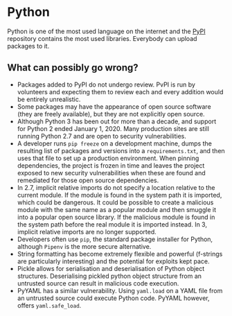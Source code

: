 # Python

Python is one of the most used language on the internet and the [PyPI](https://pypi.org/) repository contains the most used libraries. Everybody can upload packages to it. 

## What can possibly go wrong?

* Packages added to PyPI do not undergo review. PvPI is run by volunteers and expecting them to review each and every addition would be entirely unrealistic.
* Some packages may have the appearance of open source software (they are freely available), but they are not explicitly open source. 
* Although Python 3 has been out for more than a decade, and support for Python 2 ended January 1, 2020. Many production sites are still running Python 2.7 and are open to security vulnerabilities.
* A developer runs `pip freeze` on a development machine, dumps the resulting list of packages and versions into a `requirements.txt`, and then uses that file to set up a production environment. When pinning dependencies, the project is frozen in time and leaves the project exposed to new security vulnerabilities when these are found and remediated for those open source dependencies. 
* In 2.7, implicit relative imports do not specify a location relative to the current module. If the module is found in the system path it is imported, which could be dangerous. It could be possible to create a malicious module with the same name as a popular module and then smuggle it into a popular open source library. If the malicious module is found in the system path before the real module it is imported instead. In 3, implicit relative imports are no longer supported.
* Developers often use `pip`, the standard package installer for Python, although `Pipenv` is the more secure alternative.
* String formatting has become extremely flexible and powerful (f-strings are particularly interesting) and the potential for exploits kept pace.
* Pickle allows for serialisation and deserialisation of Python object structures. Deserialising pickled python object structure from an untrusted source can result in malicious code execution. 
* PyYAML has a similar vulnerability. Using `yaml.load` on a YAML file from an untrusted source could execute Python code. PyYAML however, offers `yaml.safe_load`.


